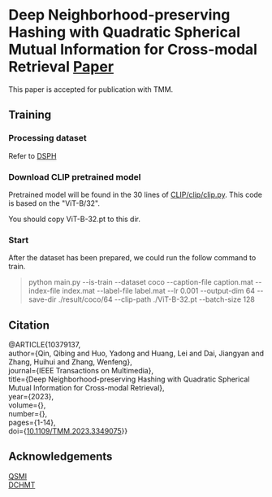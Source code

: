 # Deep Neighborhood-preserving Hashing with Quadratic Spherical Mutual Information for Cross-modal Retrieval [Paper](https://ieeexplore.ieee.org/document/10379137)
This paper is accepted for publication with TMM.


## Training

### Processing dataset
Refer to [DSPH](https://github.com/QinLab-WFU/DSPH)

### Download CLIP pretrained model
Pretrained model will be found in the 30 lines of [CLIP/clip/clip.py](https://github.com/openai/CLIP/blob/main/clip/clip.py). This code is based on the "ViT-B/32".

You should copy ViT-B-32.pt to this dir.

### Start

After the dataset has been prepared, we could run the follow command to train.
> python main.py --is-train --dataset coco --caption-file caption.mat --index-file index.mat --label-file label.mat --lr 0.001 --output-dim 64 --save-dir ./result/coco/64 --clip-path ./ViT-B-32.pt --batch-size 128


## Citation
@ARTICLE{10379137,   
  author={Qin, Qibing and Huo, Yadong and Huang, Lei and Dai, Jiangyan and Zhang, Huihui and Zhang, Wenfeng},  
  journal={IEEE Transactions on Multimedia},  
  title={Deep Neighborhood-preserving Hashing with Quadratic Spherical Mutual Information for Cross-modal Retrieval},  
  year={2023},  
  volume={},  
  number={},  
  pages={1-14},  
  doi={[10.1109/TMM.2023.3349075](https://ieeexplore.ieee.org/document/10379137)}}  


## Acknowledgements
[QSMI](https://github.com/passalis/qsmi)  
[DCHMT](https://github.com/kalenforn/DCHMT)
